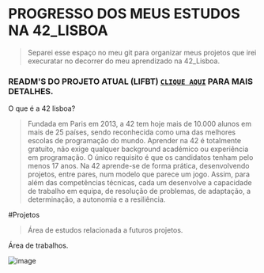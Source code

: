 # PROGRESSO DOS MEUS ESTUDOS NA 42_LISBOA

>Separei esse espaço no meu git para organizar meus projetos que irei execuratar no decorrer do meu aprendizado na 42_Lisboa.

### READM'S DO PROJETO ATUAL (LIFBT) [`CLIQUE AQUI`](https://github.com/Alef-Matos/42_lisboa/tree/master/libft_comment) PARA MAIS DETALHES.

O que é a 42 lisboa?

>Fundada em Paris em 2013, a 42 tem hoje mais de 10.000 alunos em mais de 25 países, sendo reconhecida como uma das melhores escolas de programação do mundo.
Aprender na 42 é totalmente gratuito, não exige qualquer background académico ou experiência em programação. O único requisito é que os candidatos tenham pelo menos 17 anos.
Na 42 aprende-se de forma prática, desenvolvendo projetos, entre pares, num modelo que parece um jogo. Assim, para além das competências técnicas, cada um desenvolve a capacidade de trabalho em equipa, de resolução de problemas, de adaptação, a determinação, a autonomia e a resiliência.

#Projetos

>Área de estudos relacionada a futuros projetos.



Área de trabalhos.

![image](https://user-images.githubusercontent.com/105389961/184242460-d414f3f2-26a3-4a37-80d3-5fce7c9dd55a.png)
